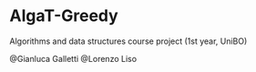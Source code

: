 # AlgaT-Greedy

Algorithms and data structures course project (1st year, UniBO)

@Gianluca Galletti
@Lorenzo Liso
